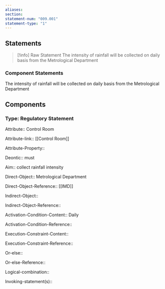 ```yaml
---
aliases: 
section: 
statement-num: "009.001"
statement-type: "1"
---
```

## Statements 
> [!info] Raw Statement
> The intensity of rainfall will be collected on daily basis from the Metrological Department 
> 

### Component Statements
The intensity of rainfall will be collected on daily basis from the Metrological Department 
## Components
### Type: Regulatory Statement
Attribute:: Control Room

Attribute-link:: [[Control Room]]

Attribute-Property::


Deontic:: must 


Aim:: collect rainfall intensity


Direct-Object:: Metrological Department

Direct-Object-Reference:: [[IMD]]


Indirect-Object::

Indirect-Object-Reference::


Activation-Condition-Content:: Daily

Activation-Condition-Reference::


Execution-Constraint-Content::

Execution-Constraint-Reference::


Or-else::

Or-else-Reference::


Logical-combination::


Invoking-statement(s)::
